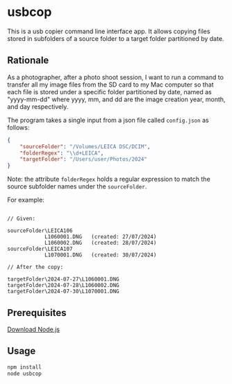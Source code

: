 # usbcop

This is a usb copier command line interface app. It allows copying files stored in subfolders of a source folder to a target folder partitioned by date.

## Rationale

As a photographer, after a photo shoot session, I want to run a command to transfer all my image files from the SD card to my Mac computer so that each file is stored under a specific folder partitioned by date, named as "yyyy-mm-dd" where yyyy, mm, and dd are the image creation year, month, and day respectively.

The program takes a single input from a json file called `config.json` as follows:

```json
{
    "sourceFolder": "/Volumes/LEICA DSC/DCIM",
    "folderRegex": "\\d+LEICA",
    "targetFolder": "/Users/user/Photos/2024"
}
```

Note: the attribute `folderRegex` holds a regular expression to match the source subfolder names under the `sourceFolder`.

For example:

```text

// Given:

sourceFolder\LEICA106
            L1060001.DNG   (created: 27/07/2024)
            L1060002.DNG   (created: 28/07/2024)
sourceFolder\LEICA107
            L1070001.DNG   (created: 30/07/2024)

// After the copy:

targetFolder\2024-07-27\L1060001.DNG
targetFolder\2024-07-28\L1060002.DNG
targetFolder\2024-07-30\L1070001.DNG
```

## Prerequisites

[Download Node.js](https://nodejs.org/en/download/package-manager)

## Usage

```bash
npm install
node usbcop
```
